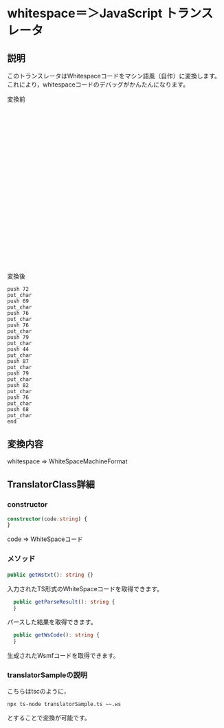 # whitespace＝＞JavaScript トランスレータ

## 説明
このトランスレータはWhitespaceコードをマシン語風（自作）に変換します。  
これにより，whitespaceコードのデバッグがかんたんになります。

変換前
```
   	  	   
	
     	   	 	
	
     	  		  
	
     	  		  
	
     	  				
	
     	 		  
	
     	 	 			
	
     	  				
	
     	 	  	 
	
     	  		  
	
     	   	  
	
  




```

変換後
```
push 72
put_char
push 69
put_char
push 76
put_char
push 76
put_char
push 79
put_char
push 44
put_char
push 87
put_char
push 79
put_char
push 82
put_char
push 76
put_char
push 68
put_char
end
```

## 変換内容

whitespace => WhiteSpaceMachineFormat

## TranslatorClass詳細

### constructor

```ts
constructor(code:string) {
}
```

code => WhiteSpaceコード

### メソッド

#### 
```ts
public getWstxt(): string {}
```
入力されたTS形式のWhiteSpaceコードを取得できます。

```ts
  public getParseResult(): string {
  }
```
パースした結果を取得できます。

```ts
  public getWsCode(): string {
  }
```
生成されたWsmfコードを取得できます。

### translatorSampleの説明

こちらはtscのように，
```
npx ts-node translatorSample.ts ~~.ws
```
とすることで変換が可能です。